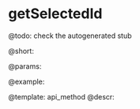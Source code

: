 getSelectedId
=============


@todo:
	check the autogenerated stub

@short:
	

@params:





@example:

@template:	api_method
@descr:

